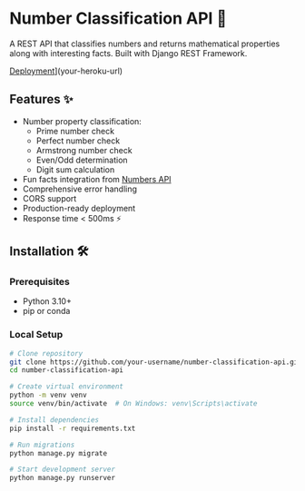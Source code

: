 # Number Classification API 🔢

A REST API that classifies numbers and returns mathematical properties along with interesting facts. Built with Django REST Framework.

[Deployment](https://img.shields.io/badge/Deployed-Heroku-blue)](your-heroku-url)


## Features ✨

- Number property classification:
  - Prime number check
  - Perfect number check
  - Armstrong number check
  - Even/Odd determination
  - Digit sum calculation
- Fun facts integration from [Numbers API](http://numbersapi.com)
- Comprehensive error handling
- CORS support
- Production-ready deployment
- Response time < 500ms ⚡

## Installation 🛠️

### Prerequisites
- Python 3.10+
- pip or conda

### Local Setup
```bash
# Clone repository
git clone https://github.com/your-username/number-classification-api.git
cd number-classification-api

# Create virtual environment
python -m venv venv
source venv/bin/activate  # On Windows: venv\Scripts\activate

# Install dependencies
pip install -r requirements.txt

# Run migrations
python manage.py migrate

# Start development server
python manage.py runserver
